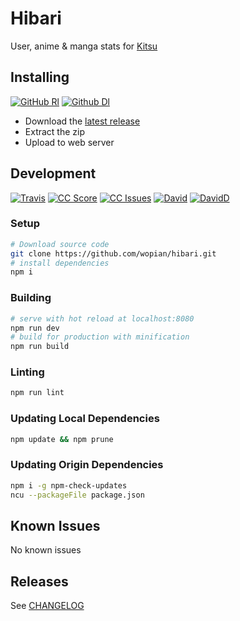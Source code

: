 # Hibari
User, anime & manga stats for [Kitsu][0]

## Installing
[![GitHub Rl]][1]
[![Github Dl]][1]

- Download the [latest release][1]
- Extract the zip
- Upload to web server

## Development
[![Travis]][2]
[![CC Score]][3]
[![CC Issues]][4]
[![David]][5]
[![DavidD]][6]

### Setup
``` bash
# Download source code
git clone https://github.com/wopian/hibari.git
# install dependencies
npm i
```

### Building
```bash
# serve with hot reload at localhost:8080
npm run dev
# build for production with minification
npm run build
```

### Linting
```bash
npm run lint
```

### Updating Local Dependencies
```bash
npm update && npm prune
```

### Updating Origin Dependencies
```bash
npm i -g npm-check-updates
ncu --packageFile package.json
``` 

## Known Issues
No known issues

## Releases
See [CHANGELOG][5]

[GitHub Rl]:https://img.shields.io/github/release/wopian/hibari.svg?style=flat-square
[GitHub Dl]:https://img.shields.io/github/downloads/wopian/hibari/total.svg?style=flat-square
[Travis]:https://img.shields.io/travis/wopian/hibari.svg?style=flat-square&label=travis
[CC Score]:https://img.shields.io/codeclimate/github/wopian/hibari.svg?style=flat-square
[CC Issues]:https://img.shields.io/codeclimate/issues/github/wopian/hibari.svg?style=flat-square
[David]:https://img.shields.io/david/wopian/hibari.svg?style=flat-square
[DavidD]:https://img.shields.io/david/dev/wopian/hibari.svg?style=flat-square

[0]:https://kitsu.io
[1]:https://github.com/wopian/hibari/releases
[2]:https://travis-ci.org/wopian/hibari
[3]:https://codeclimate.com/github/wopian/hibari
[4]:https://codeclimate.com/github/wopian/hibari/issues
[5]:https://github.com/wopian/hibari/blob/master/CHANGELOG.md
[6]:https://david-dm.org/wopian/hibari
[7]:https://david-dm.org/wopian/hibari?type=dev
